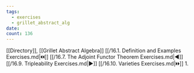 ```yaml
---
tags:
  - exercises
  - grillet_abstract_alg
date:
count: 136
---
```

[[Directory]], [[Grillet Abstract Algebra]]
[[/16.1. Definition and Examples Exercises.md|🞀🞀]] [[/16.7. The Adjoint Functor Theorem Exercises.md|◀]] [[/16.9. Tripleability Exercises.md|▶]] [[/16.10. Varieties Exercises.md|🞂🞂]]
1. 